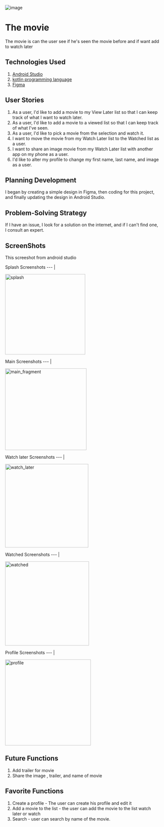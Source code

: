 
![image](https://user-images.githubusercontent.com/91452316/140028501-c5493074-90dc-4757-9723-fd8486c9fd5c.png)
# The movie
The movie is can the user see if he's seen the movie before and if want add to watch later
## Technologies Used
1. [Android Studio][1]
2. [kotlin programming language][2]
3. [Figma][3]

## User Stories
1. As a user, I'd like to add a movie to my View Later list so that I can keep track of what I want to watch later.
2. As a user, I'd like to add a movie to a viewed list so that I can keep track of what I've seen.
3. As a user, I'd like to pick a movie from the selection and watch it.
4. I want to move the movie from my Watch Later list to the Watched list as a user.
5. I want to share an image movie from my Watch Later list with another app on my phone as a user.
6. I'd like to alter my profile to change my first name, last name, and image as a user.

## Planning Development 
I began by creating a simple design in Figma, then coding for this project, and finally updating the design in Android Studio.

## Problem-Solving Strategy
If I have an issue, I look for a solution on the internet, and if I can't find one, I consult an expert.

## ScreenShots
This screeshot from android studio

Splash Screenshots
--- |

<img width="260" alt="splash" src="https://user-images.githubusercontent.com/91452316/149097991-eef8e20d-6cac-4722-a62f-9e280f9f2081.png">

Main Screenshots
--- |

<img width="264" alt="main_fragment" src="https://user-images.githubusercontent.com/91452316/149098222-3c7dadd7-969b-4079-95d6-4354d4793e55.png">

Watch later Screenshots
--- |

<img width="270" alt="watch_later" src="https://user-images.githubusercontent.com/91452316/149098309-1ab4829e-e344-430f-90fa-342ccd47a061.png">

Watched Screenshots
--- |

<img width="272" alt="watched" src="https://user-images.githubusercontent.com/91452316/149098376-afc49b16-e405-49d5-9ebd-951f03337324.png">

Profile Screenshots
--- |

<img width="278" alt="profile" src="https://user-images.githubusercontent.com/91452316/149098440-0bc165c8-5361-4242-ac6c-c14f147980db.png">

## Future Functions
1. Add trailer for movie
2. Share the image , trailer, and name of movie

## Favorite Functions
1. Create a profile - The user can create his profile and edit it 
2. Add a movie to the list - the user can add the movie to the list watch later or watch
3. Search - user can search by name of the movie.

[1]:https://developer.android.com/studio?gclid=Cj0KCQjw5oiMBhDtARIsAJi0qk1XynCsLYazXjaGg4jc2c274uQaqPKQVp84TUYHZXFwvJ-UasEAMcwaAhgFEALw_wcB&gclsrc=aw.ds
[2]:https://developer.android.com/kotlin?gclid=Cj0KCQjw5oiMBhDtARIsAJi0qk0fRhPxeSoiv1myXTAbN7aXUWM2TrSZI-6JL_uYbnfT0XDm4-FIeZAaAvnaEALw_wcB&gclsrc=aw.ds
[3]:https://www.figma.com/
